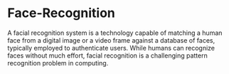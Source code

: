 # Face-Recognition
A facial recognition system is a technology capable of matching a human face from a digital image or a video frame against a database of faces, typically employed to authenticate users.  While humans can recognize faces without much effort, facial recognition is a challenging pattern recognition problem in computing.
